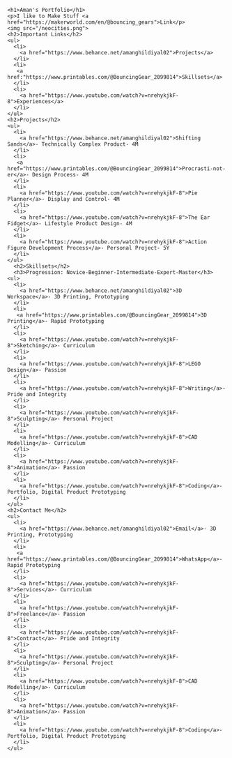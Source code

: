 <html>
  <body>


    <h1>Aman's Portfolio</h1>
    <p>I like to Make Stuff <a href="https://makerworld.com/en/@bouncing_gears">Link</p>
    <img src="/neocities.png">
    <h2>Important Links</h2>
    <ul>
      <li>
        <a href="https://www.behance.net/amanghildiyal02">Projects</a>
      </li>
      <li>
       <a href:"https://www.printables.com/@BouncingGear_2099814">Skillsets</a>
      </li>
      <li>
        <a href="https://www.youtube.com/watch?v=nrehykjkF-8">Experiences</a>
      </li>
    </ul>
    <h2>Projects</h2>
    <ul>
      <li>
        <a href="https://www.behance.net/amanghildiyal02">Shifting Sands</a>- Technically Complex Product- 4M
      </li>
      <li>
       <a href="https://www.printables.com/@BouncingGear_2099814">Procrasti-not-er</a>- Design Process- 4M
      </li>
      <li>
        <a href="https://www.youtube.com/watch?v=nrehykjkF-8">Pie Planner</a>- Display and Control- 4M
      </li>
      <li>
        <a href="https://www.youtube.com/watch?v=nrehykjkF-8">The Ear Fidget</a>- Lifestyle Product Design- 4M
      </li>
      <li>
        <a href="https://www.youtube.com/watch?v=nrehykjkF-8">Action Figure Development Process</a>- Personal Project- 5Y
      </li>
    </ul>
      <h2>Skillsets</h2>
      <h3>Progression: Novice-Beginner-Intermediate-Expert-Master</h3>
    <ul>
      <li>
        <a href="https://www.behance.net/amanghildiyal02">3D Workspace</a>- 3D Printing, Prototyping
      </li>
      <li>
       <a href="https://www.printables.com/@BouncingGear_2099814">3D Printing</a>- Rapid Prototyping
      </li>
      <li>
        <a href="https://www.youtube.com/watch?v=nrehykjkF-8">Sketching</a>- Curriculum
      </li>
      <li>
        <a href="https://www.youtube.com/watch?v=nrehykjkF-8">LEGO Design</a>- Passion
      </li>
      <li>
        <a href="https://www.youtube.com/watch?v=nrehykjkF-8">Writing</a>- Pride and Integrity
      </li>
      <li>
        <a href="https://www.youtube.com/watch?v=nrehykjkF-8">Sculpting</a>- Personal Project
      </li>
      <li>
        <a href="https://www.youtube.com/watch?v=nrehykjkF-8">CAD Modelling</a>- Curriculum
      </li>
      <li>
        <a href="https://www.youtube.com/watch?v=nrehykjkF-8">Animation</a>- Passion
      </li>
      <li>
        <a href="https://www.youtube.com/watch?v=nrehykjkF-8">Coding</a>- Portfolio, Digital Product Prototyping
      </li>
    </ul>
    <h2>Contact Me</h2>
    <ul>
      <li>
        <a href="https://www.behance.net/amanghildiyal02">Email</a>- 3D Printing, Prototyping
      </li>
      <li>
       <a href="https://www.printables.com/@BouncingGear_2099814">WhatsApp</a>- Rapid Prototyping
      </li>
      <li>
        <a href="https://www.youtube.com/watch?v=nrehykjkF-8">Services</a>- Curriculum
      </li>
      <li>
        <a href="https://www.youtube.com/watch?v=nrehykjkF-8">Freelance</a>- Passion
      </li>
      <li>
        <a href="https://www.youtube.com/watch?v=nrehykjkF-8">Contract</a>- Pride and Integrity
      </li>
      <li>
        <a href="https://www.youtube.com/watch?v=nrehykjkF-8">Sculpting</a>- Personal Project
      </li>
      <li>
        <a href="https://www.youtube.com/watch?v=nrehykjkF-8">CAD Modelling</a>- Curriculum
      </li>
      <li>
        <a href="https://www.youtube.com/watch?v=nrehykjkF-8">Animation</a>- Passion
      </li>
      <li>
        <a href="https://www.youtube.com/watch?v=nrehykjkF-8">Coding</a>- Portfolio, Digital Product Prototyping
      </li>
    </ul>
  </body>
</html>

